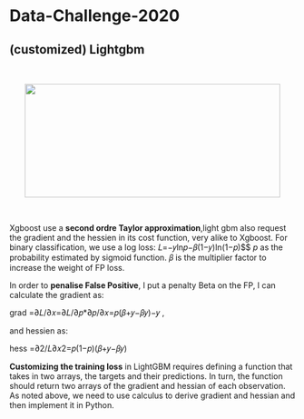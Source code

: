 # Data-Challenge-2020

## (customized) Lightgbm


<br>

<p align="center">
  <img src="https://www.statworx.com/wp-content/uploads/machine.png"  width="450" height="200"/>
</p>

<br>


Xgboost use a **second ordre Taylor approximation**,light gbm also request the gradient and the hessien in its cost function, very alike to Xgboost. For binary classification, we use a log loss:
𝐿=−𝑦ln𝑝−𝛽(1−𝑦)ln(1−𝑝)$$ $p$ as the probability estimated by sigmoid function. 𝛽 is the multiplier factor to increase the weight of FP loss.

In order to **penalise False Positive**, I put a penalty Beta on the FP, I can calculate the gradient as: 

grad =∂𝐿/∂𝑥=∂𝐿/∂𝑝*∂𝑝/∂𝑥=𝑝(𝛽+𝑦−𝛽𝑦)−𝑦 ,

and hessien as:

hess =∂2/𝐿∂𝑥2=𝑝(1−𝑝)(𝛽+𝑦−𝛽𝑦) 

 **Customizing the training loss** in LightGBM requires defining a function that takes in two arrays, the targets and their predictions. In turn, the function should return two arrays of the gradient and hessian of each observation. As noted above, we need to use calculus to derive gradient and hessian and then implement it in Python.
